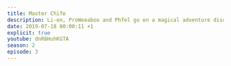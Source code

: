 ```yaml
---
title: Master Chife
description: Li-en, ProWeeaboo and Phfel go on a magical adventure discussing their day.
date: 2019-07-18 00:00:11 +1
explicit: true
youtube: dnR6HuhKGTA
season: 2
episode: 3
---
```

